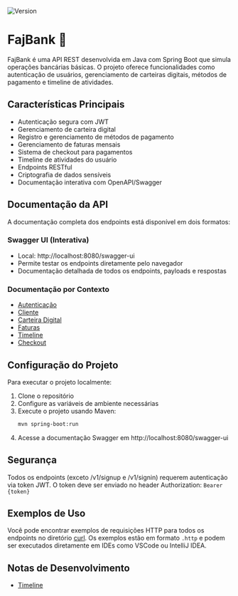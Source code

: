 ![Version](https://img.shields.io/badge/0.0.1-alpha)

# FajBank 🍎
FajBank é uma API REST desenvolvida em Java com Spring Boot que simula operações bancárias básicas. O projeto oferece funcionalidades como autenticação de usuários, gerenciamento de carteiras digitais, métodos de pagamento e timeline de atividades.

## Características Principais

- Autenticação segura com JWT
- Gerenciamento de carteira digital
- Registro e gerenciamento de métodos de pagamento
- Gerenciamento de faturas mensais
- Sistema de checkout para pagamentos
- Timeline de atividades do usuário
- Endpoints RESTful
- Criptografia de dados sensíveis
- Documentação interativa com OpenAPI/Swagger

## Documentação da API

A documentação completa dos endpoints está disponível em dois formatos:

### Swagger UI (Interativa)
- Local: http://localhost:8080/swagger-ui
- Permite testar os endpoints diretamente pelo navegador
- Documentação detalhada de todos os endpoints, payloads e respostas

### Documentação por Contexto
- [Autenticação](doc/endpoints/auth.md)
- [Cliente](doc/endpoints/customer.md)
- [Carteira Digital](doc/endpoints/wallet.md)
- [Faturas](doc/endpoints/invoice.md)
- [Timeline](doc/endpoints/timeline.md)
- [Checkout](doc/endpoints/checkout.md)

## Configuração do Projeto

Para executar o projeto localmente:

1. Clone o repositório
2. Configure as variáveis de ambiente necessárias
3. Execute o projeto usando Maven:
   ```bash
   mvn spring-boot:run
   ```
4. Acesse a documentação Swagger em http://localhost:8080/swagger-ui

## Segurança

Todos os endpoints (exceto /v1/signup e /v1/signin) requerem autenticação via token JWT.
O token deve ser enviado no header Authorization: `Bearer {token}`

## Exemplos de Uso

Você pode encontrar exemplos de requisições HTTP para todos os endpoints no diretório [curl](curl/). Os exemplos estão em formato `.http` e podem ser executados diretamente em IDEs como VSCode ou IntelliJ IDEA.

## Notas de Desenvolvimento

- [Timeline](doc/timeline-doc.md)
